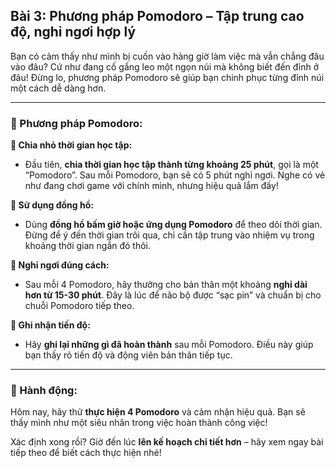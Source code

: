 ## Bài 3: Phương pháp Pomodoro – Tập trung cao độ, nghỉ ngơi hợp lý

Bạn có cảm thấy như mình bị cuốn vào hàng giờ làm việc mà vẫn chẳng đâu vào đâu? Cứ như đang cố gắng leo một ngọn núi mà không biết đến đỉnh ở đâu! Đừng lo, phương pháp Pomodoro sẽ giúp bạn chinh phục từng đỉnh núi một cách dễ dàng hơn.

---

### 📌 Phương pháp Pomodoro:

**🔹 Chia nhỏ thời gian học tập:**
- Đầu tiên, **chia thời gian học tập thành từng khoảng 25 phút**, gọi là một “Pomodoro”. Sau mỗi Pomodoro, bạn sẽ có 5 phút nghỉ ngơi. Nghe có vẻ như đang chơi game với chính mình, nhưng hiệu quả lắm đấy!

**🔹 Sử dụng đồng hồ:**
- Dùng **đồng hồ bấm giờ hoặc ứng dụng Pomodoro** để theo dõi thời gian. Đừng để ý đến thời gian trôi qua, chỉ cần tập trung vào nhiệm vụ trong khoảng thời gian ngắn đó thôi.

**🔹 Nghỉ ngơi đúng cách:**
- Sau mỗi 4 Pomodoro, hãy thưởng cho bản thân một khoảng **nghỉ dài hơn từ 15-30 phút**. Đây là lúc để não bộ được “sạc pin” và chuẩn bị cho chuỗi Pomodoro tiếp theo.

**🔹 Ghi nhận tiến độ:**
- Hãy **ghi lại những gì đã hoàn thành** sau mỗi Pomodoro. Điều này giúp bạn thấy rõ tiến độ và động viên bản thân tiếp tục.

---

### 🚀 Hành động:

Hôm nay, hãy thử **thực hiện 4 Pomodoro** và cảm nhận hiệu quả. Bạn sẽ thấy mình như một siêu nhân trong việc hoàn thành công việc!

Xác định xong rồi? Giờ đến lúc **lên kế hoạch chi tiết hơn** – hãy xem ngay bài tiếp theo để biết cách thực hiện nhé!